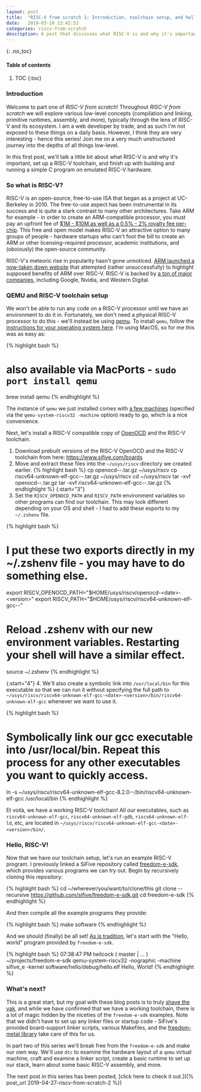 ```yaml
---
layout: post
title:  "RISC-V from scratch 1: Introduction, toolchain setup, and hello world!"
date:   2019-03-10 12:42:53
categories: riscv-from-scratch
description: A post that discusses what RISC-V is and why it's important, teaches readers how to install the GNU RISC-V toolchain, and walks through building and running a simple C program on emulated RISC-V hardware.
---
```


{: .no_toc}
#### Table of contents
1. TOC
{:toc}

### Introduction

Welcome to part one of *RISC-V from scratch*!  Throughout *RISC-V from scratch* we will explore various low-level concepts (compilation and linking, primitive runtimes, assembly, and more), typically through the lens of RISC-V and its ecosystem.  I am a web developer by trade, and as such I'm not exposed to these things on a daily basis.  However, I think they are very interesting - hence this series!  Join me on a very much unstructured journey into the depths of all things low-level.

In this first post, we'll talk a little bit about what RISC-V is and why it's important, set up a RISC-V toolchain, and finish up with building and running a simple C program on emulated RISC-V hardware.

### So what is RISC-V?

RISC-V is an open-source, free-to-use ISA that began as a project at UC-Berkeley in 2010.  The free-to-use aspect has been instrumental in its success and is quite a stark contrast to many other architectures.  Take ARM for example - in order to create an ARM-compatible processor, you must pay an upfront fee of [$1M - $10M as well as a 0.5% - 2% royalty fee per-chip](https://www.anandtech.com/show/7112/the-arm-diaries-part-1-how-arms-business-model-works/2).  This free and open model makes RISC-V an attractive option to many groups of people - hardware startups who can't foot the bill to create an ARM or other licensing-required processor, academic institutions, and (obviously) the open-source community.

RISC-V's meteoric rise in popularity hasn't gone unnoticed.  [ARM launched a now-taken down website](https://abopen.com/news/rattled-arm-launches-anti-risc-v-marketing-campaign/) that attempted (rather unsuccessfully) to highlight supposed benefits of ARM over RISC-V.  RISC-V is backed by [a ton of major companies](https://riscv.org/members-at-a-glance/), including Google, Nvidia, and Western Digital.

### QEMU and RISC-V toolchain setup

We won't be able to run any code on a RISC-V processor until we have an environment to do it in.  Fortunately, we don't need a physical RISC-V processor to do this - we'll instead be using [qemu](https://www.qemu.org).  To install `qemu`, follow the [instructions for your operating system here](https://www.qemu.org/download).  I'm using MacOS, so for me this was as easy as:

{% highlight bash %}
# also available via MacPorts - `sudo port install qemu`
brew install qemu
{% endhighlight %}

The instance of `qemu` we just installed comes with [a few machines](https://github.com/riscv/riscv-qemu/wiki#machines) (specified via the `qemu-system-riscv32 -machine` option) ready to go, which is a nice convenience.

Next, let's install a RISC-V compatible copy of [OpenOCD](http://openocd.org/) and the RISC-V toolchain.

1. Download prebuilt versions of the RISC-V OpenOCD and the RISC-V toolchain from here: <https://www.sifive.com/boards>
2. Move and extract these files into the `~/usys/riscv` directory we created earlier.
{% highlight bash %}
cp openocd-<date>-<platform>.tar.gz ~/usys/riscv
cp riscv64-unknown-elf-gcc-<date>-<platform>.tar.gz ~/usys/riscv
cd ~/usys/riscv
tar -xvf openocd-<date>-<platform>.tar.gz
tar -xvf riscv64-unknown-elf-gcc-<date>-<platform>.tar.gz
{% endhighlight %}
{:start="3"}
3. Set the `RISCV_OPENOCD_PATH` and `RISCV_PATH` environment variables so other programs can find our toolchain.  This may look different depending on your OS and shell - I had to add these exports to my `~/.zshenv` file.

{% highlight bash %}
# I put these two exports directly in my ~/.zshenv file - you may have to do something else.
export RISCV_OPENOCD_PATH="$HOME/usys/riscv/openocd-<date>-<version>"
export RISCV_PATH="$HOME/usys/riscv/riscv64-unknown-elf-gcc-<date>-<version>"
# Reload .zshenv with our new environment variables.  Restarting your shell will have a similar effect.
source ~/.zshenv
{% endhighlight %}

{:start="4"}
4. We'll also create a symbolic link into `/usr/local/bin` for this executable so that we can run it without specifying the full path to `~/usys/riscv/riscv64-unknown-elf-gcc-<date>-<version>/bin/riscv64-unknown-elf-gcc` whenever we want to use it.

{% highlight bash %}
# Symbolically link our gcc executable into /usr/local/bin.  Repeat this process for any other executables you want to quickly access.
ln -s ~/usys/riscv/riscv64-unknown-elf-gcc-8.2.0-<date>-<version>/bin/riscv64-unknown-elf-gcc /usr/local/bin
{% endhighlight %}

Et voilà, we have a working RISC-V toolchain!  All our executables, such as `riscv64-unknown-elf-gcc`, `riscv64-unknown-elf-gdb`, `riscv64-unknown-elf-ld`, etc, are located in `~/usys/riscv/riscv64-unknown-elf-gcc-<date>-<version>/bin/`.

### Hello, RISC-V!

Now that we have our toolchain setup, let's run an example RISC-V program.  I previously linked a SiFive repository called [freedom-e-sdk](https://github.com/sifive/freedom-e-sdk), which provides various programs we can try out.  Begin by recursively cloning this repository:

{% highlight bash %}
cd ~/wherever/you/want/to/clone/this
git clone --recursive https://github.com/sifive/freedom-e-sdk.git
cd freedom-e-sdk
{% endhighlight %}

And then compile all the example programs they provide:

{% highlight bash %}
make software
{% endhighlight %}

And we should (finally) be all set!  [As is tradition](https://stackoverflow.com/a/12785204), let's start with the "Hello, world" program provided by `freedom-e-sdk`.

{% highlight bash %}
07:38:47 PM twilcock ( master  | … )
~/projects/freedom-e-sdk
qemu-system-riscv32 -nographic -machine sifive_e -kernel software/hello/debug/hello.elf
Hello, World!
{% endhighlight %}

### What's next?

This is a great start, but my goal with these blog posts is to truly [shave the yak](https://seths.blog/2005/03/dont_shave_that/), and while we have confirmed that we have a working toolchain, there is a lot of magic hidden by the niceties of the `freedom-e-sdk` examples.  Note that we didn't have to set up any linker files or startup code - SiFive's provided board-support linker scripts, various Makefiles, and the [freedom-metal library](https://github.com/sifive/freedom-metal) take care of this for us.  

In part two of this series we'll break free from the `freedom-e-sdk` and make our own way.  We'll use `dtc` to examine the hardware layout of a `qemu` virtual machine, craft and examine a linker script, create a basic runtime to set up our stack, learn about some basic RISC-V assembly, and more.

The next post in this series has been posted, [click here to check it out.]({% post_url 2019-04-27-riscv-from-scratch-2 %})
